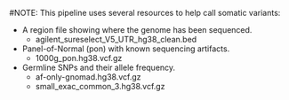 #NOTE:
This pipeline uses several resources to help call somatic variants:

* A region file showing where the genome has been sequenced.
  * agilent_sureselect_V5_UTR_hg38_clean.bed
* Panel-of-Normal (pon) with known sequencing artifacts.
  * 1000g_pon.hg38.vcf.gz
* Germline SNPs and their allele frequency.
  * af-only-gnomad.hg38.vcf.gz
  * small_exac_common_3.hg38.vcf.gz
